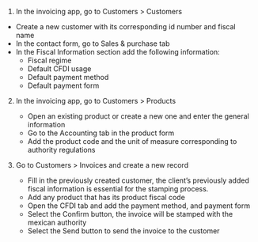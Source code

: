 1. In the invoicing app, go to Customers > Customers

  - Create a new customer with its corresponding id number and fiscal name
  - In the contact form, go to Sales & purchase tab
  - In the Fiscal Information section add the following information:
    - Fiscal regime
    - Default CFDI usage
    - Default payment method
    - Default payment form

2. In the invoicing app, go to Customers > Products

   - Open an existing product or create a new one and enter the general information
   - Go to the Accounting tab in the product form
   - Add the product code and the unit of measure corresponding to authority regulations

3. Go to Customers > Invoices and create a new record

   - Fill in the previously created customer, the client’s previously added fiscal information is essential for the stamping process.
   - Add any product that has its product fiscal code
   - Open the CFDI tab and add the payment method, and payment form
   - Select the Confirm button, the invoice will be stamped with the mexican authority
   - Select the Send button to send the invoice to the customer
